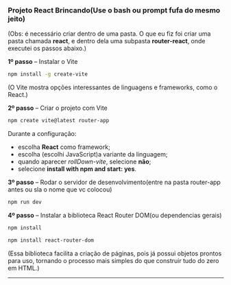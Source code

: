 ### Projeto React Brincando(Use o bash ou prompt fufa do mesmo jeito)

(Obs: é necessário criar dentro de uma pasta. O que eu fiz foi criar uma pasta chamada **react**, e dentro dela uma subpasta **router-react**, onde executei os passos abaixo.)

**1º passo** – Instalar o Vite

```bash
npm install -g create-vite
```

(O Vite mostra opções interessantes de linguagens e frameworks, como o React.)

**2º passo** – Criar o projeto com Vite

```bash
npm create vite@latest router-app
```

Durante a configuração:

* escolha **React** como framework;
* escolha (escolhi JavaScript)a variante da linguagem;
* quando aparecer *rollDown-vite*, selecione **não**;
* selecione **install with npm and start: yes**.

**3º passo** – Rodar o servidor de desenvolvimento(entre na pasta router-app antes ou sla o nome que vc colocou)

```bash
npm run dev
```

**4º passo** – Instalar a biblioteca React Router DOM(ou dependencias gerais)

```bash
npm install
```

```bash
npm install react-router-dom
```

(Essa biblioteca facilita a criação de páginas, pois já possui objetos prontos para uso, tornando o processo mais simples do que construir tudo do zero em HTML.)

---
